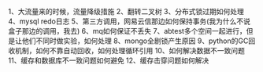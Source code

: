 1、大流量来的时候，流量降级措施
2、翻转二叉树
3、分布式锁过期如何处理
4、mysql redo日志
5、第三方调用，网易云信那边如何保持事务(我为什么不说盒子那边的调用，我去)
6、mq如何保证不丢失
7、abtest多个空间一起进行，但是让他们不同时做实验，如何处理
8、mongo全剧锁产生原因
9、python的GC回收机制，如何不靠自动回收，如何处理循环引用
10、如何解决数据不一致问题
11、缓存和数据库不一致问题如何避免
12、缓存击穿问题如何解决

